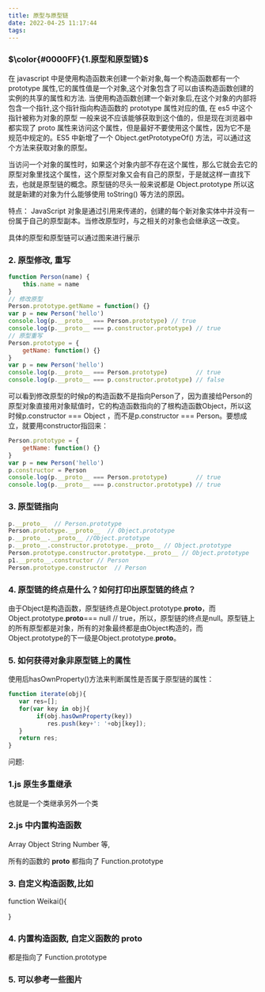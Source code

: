 ```yaml
---
title: 原型与原型链
date: 2022-04-25 11:17:44
tags:
---
```


### $\color{#0000FF}{1.原型和原型链}$ 

在 javascript 中是使用构造函数来创建一个新对象,每一个构造函数都有一个 prototype 属性,它的属性值是一个对象,这个对象包含了可以由该构造函数创建的实例的共享的属性和方法. 当使用构造函数创建一个新对象后,在这个对象的内部将包含一个指针,这个指针指向构造函数的 prototype 属性对应的值, 在  es5 中这个指针被称为对象的原型
一般来说不应该能够获取到这个值的，但是现在浏览器中都实现了 proto 属性来访问这个属性，但是最好不要使用这个属性，因为它不是规范中规定的。ES5 中新增了一个 Object.getPrototypeOf() 方法，可以通过这个方法来获取对象的原型。

当访问一个对象的属性时，如果这个对象内部不存在这个属性，那么它就会去它的原型对象里找这个属性，这个原型对象又会有自己的原型，于是就这样一直找下去，也就是原型链的概念。原型链的尽头一般来说都是 Object.prototype 所以这就是新建的对象为什么能够使用 toString() 等方法的原因。

特点： JavaScript 对象是通过引用来传递的，创建的每个新对象实体中并没有一份属于自己的原型副本。当修改原型时，与之相关的对象也会继承这一改变。


具体的原型和原型链可以通过图来进行展示


### 2. 原型修改, 重写

```js
function Person(name) {
    this.name = name
}
// 修改原型
Person.prototype.getName = function() {}
var p = new Person('hello')
console.log(p.__proto__ === Person.prototype) // true
console.log(p.__proto__ === p.constructor.prototype) // true
// 原型重写
Person.prototype = {
    getName: function() {}
}
var p = new Person('hello')
console.log(p.__proto__ === Person.prototype)        // true
console.log(p.__proto__ === p.constructor.prototype) // false
```
可以看到修改原型的时候p的构造函数不是指向Person了，因为直接给Person的原型对象直接用对象赋值时，它的构造函数指向的了根构造函数Object，所以这时候p.constructor === Object ，而不是p.constructor === Person。要想成立，就要用constructor指回来：

```js
Person.prototype = {
    getName: function() {}
}
var p = new Person('hello')
p.constructor = Person
console.log(p.__proto__ === Person.prototype)        // true
console.log(p.__proto__ === p.constructor.prototype) // true
```

### 3. 原型链指向

```js
p.__proto__  // Person.prototype
Person.prototype.__proto__  // Object.prototype
p.__proto__.__proto__ //Object.prototype
p.__proto__.constructor.prototype.__proto__ // Object.prototype
Person.prototype.constructor.prototype.__proto__ // Object.prototype
p1.__proto__.constructor // Person
Person.prototype.constructor  // Person
```
### 4. 原型链的终点是什么？如何打印出原型链的终点？

由于Object是构造函数，原型链终点是Object.prototype.__proto__，而Object.prototype.__proto__=== null // true，所以，原型链的终点是null。原型链上的所有原型都是对象，所有的对象最终都是由Object构造的，而Object.prototype的下一级是Object.prototype.__proto__。

### 5. 如何获得对象非原型链上的属性
使用后hasOwnProperty()方法来判断属性是否属于原型链的属性：

```js
function iterate(obj){
   var res=[];
   for(var key in obj){
        if(obj.hasOwnProperty(key))
           res.push(key+': '+obj[key]);
   }
   return res;
} 
```



问题:

### 1.js 原生多重继承

也就是一个类继承另外一个类

### 2.js 中内置构造函数 

Array  Object String Number 等, 

所有的函数的 __proto__ 都指向了  Function.prototype

### 3. 自定义构造函数,比如

function  Weikai(){

}

### 4. 内置构造函数, 自定义函数的 __proto__

都是指向了 Function.prototype

### 5. 可以参考一些图片
